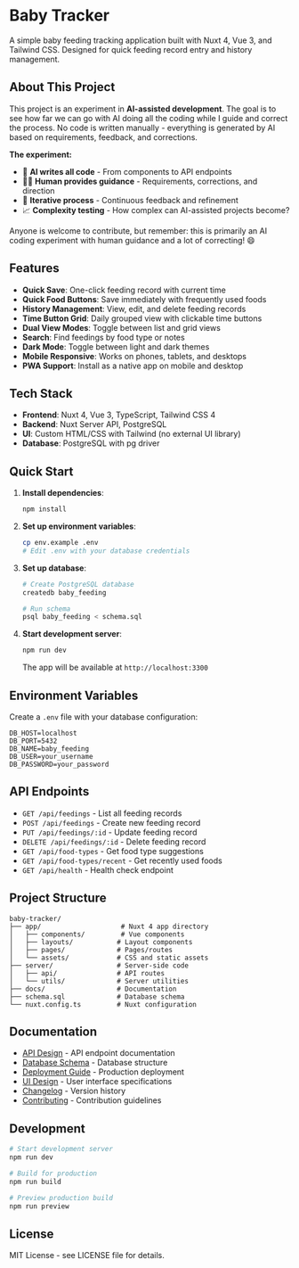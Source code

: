 # Baby Tracker

A simple baby feeding tracking application built with Nuxt 4, Vue 3, and Tailwind CSS. Designed for quick feeding record entry and history management.

## About This Project

This project is an experiment in **AI-assisted development**. The goal is to see how far we can go with AI doing all the coding while I guide and correct the process. No code is written manually - everything is generated by AI based on requirements, feedback, and corrections.

**The experiment:**
- 🤖 **AI writes all code** - From components to API endpoints
- 👨‍💻 **Human provides guidance** - Requirements, corrections, and direction
- 🔄 **Iterative process** - Continuous feedback and refinement
- 📈 **Complexity testing** - How complex can AI-assisted projects become?

Anyone is welcome to contribute, but remember: this is primarily an AI coding experiment with human guidance and a lot of correcting! 😄

## Features

- **Quick Save**: One-click feeding record with current time
- **Quick Food Buttons**: Save immediately with frequently used foods
- **History Management**: View, edit, and delete feeding records
- **Time Button Grid**: Daily grouped view with clickable time buttons
- **Dual View Modes**: Toggle between list and grid views
- **Search**: Find feedings by food type or notes
- **Dark Mode**: Toggle between light and dark themes
- **Mobile Responsive**: Works on phones, tablets, and desktops
- **PWA Support**: Install as a native app on mobile and desktop

## Tech Stack

- **Frontend**: Nuxt 4, Vue 3, TypeScript, Tailwind CSS 4
- **Backend**: Nuxt Server API, PostgreSQL
- **UI**: Custom HTML/CSS with Tailwind (no external UI library)
- **Database**: PostgreSQL with pg driver

## Quick Start

1. **Install dependencies**:
   ```bash
   npm install
   ```

2. **Set up environment variables**:
   ```bash
   cp env.example .env
   # Edit .env with your database credentials
   ```

3. **Set up database**:
   ```bash
   # Create PostgreSQL database
   createdb baby_feeding
   
   # Run schema
   psql baby_feeding < schema.sql
   ```

4. **Start development server**:
   ```bash
   npm run dev
   ```
   
   The app will be available at `http://localhost:3300`

## Environment Variables

Create a `.env` file with your database configuration:

```env
DB_HOST=localhost
DB_PORT=5432
DB_NAME=baby_feeding
DB_USER=your_username
DB_PASSWORD=your_password
```

## API Endpoints

- `GET /api/feedings` - List all feeding records
- `POST /api/feedings` - Create new feeding record
- `PUT /api/feedings/:id` - Update feeding record
- `DELETE /api/feedings/:id` - Delete feeding record
- `GET /api/food-types` - Get food type suggestions
- `GET /api/food-types/recent` - Get recently used foods
- `GET /api/health` - Health check endpoint

## Project Structure

```
baby-tracker/
├── app/                    # Nuxt 4 app directory
│   ├── components/         # Vue components
│   ├── layouts/           # Layout components
│   ├── pages/             # Pages/routes
│   └── assets/            # CSS and static assets
├── server/                # Server-side code
│   ├── api/               # API routes
│   └── utils/             # Server utilities
├── docs/                  # Documentation
├── schema.sql             # Database schema
└── nuxt.config.ts         # Nuxt configuration
```

## Documentation

- [API Design](./docs/api-design.md) - API endpoint documentation
- [Database Schema](./docs/database-schema.md) - Database structure
- [Deployment Guide](./docs/deployment.md) - Production deployment
- [UI Design](./docs/ui-design.md) - User interface specifications
- [Changelog](./docs/changelog.md) - Version history
- [Contributing](./docs/contributing.md) - Contribution guidelines

## Development

```bash
# Start development server
npm run dev

# Build for production
npm run build

# Preview production build
npm run preview
```

## License

MIT License - see LICENSE file for details.
